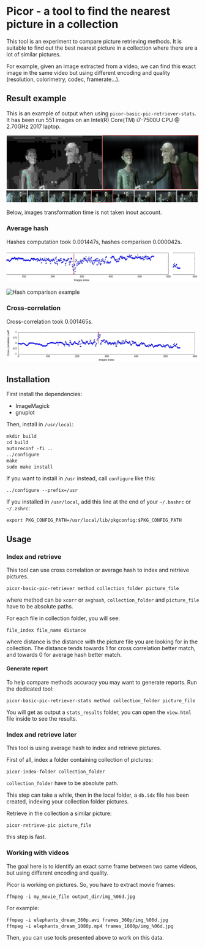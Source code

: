 # Picor - a tool to find the nearest picture in a collection

This tool is an experiment to compare picture retrieving methods.
It is suitable to find out the best nearest picture in a collection where there
are a lot of similar pictures.

For example, given an image extracted from a video, we can find this exact
image in the same video but using different encoding and quality (resolution,
colorimetry, codec, framerate...).

## Result example

This is an example of output when using `picor-basic-pic-retriever-stats`.
It has been run 551 images on an Intel(R) Core(TM) i7-7500U CPU @ 2.70GHz 2017
laptop.

![Result example](result_example.webp)

Below, images transformation time is not taken inout account.

### Average hash

Hashes computation took 0.001447s, hashes comparison 0.000042s.

![Cross-correlation example plots](result_example_avghash_plot.webp)

![Hash comparison example](results_example_avghash_compare.png)

### Cross-correlation

Cross-correlation took 0.001465s.

![Cross-correlation example plots](result_example_xcorr_plot.webp)

## Installation

First install the dependencies:

- ImageMagick
- gnuplot

Then, install in `/usr/local`:

```
mkdir build
cd build
autoreconf -fi ..
../configure
make
sudo make install
```

If you want to install in `/usr` instead, call `configure` like this:

```
../configure --prefix=/usr
```

If you installed in `/usr/local`, add this line at the end of your `~/.bashrc`
or `~/.zshrc`:

```
export PKG_CONFIG_PATH=/usr/local/lib/pkgconfig:$PKG_CONFIG_PATH
```

## Usage

### Index and retrieve

This tool can use cross correlation or average hash to index and retrieve
pictures.

```
picor-basic-pic-retriever method collection_folder picture_file
```

where method can be `xcorr` or `avghash`, `collection_folder` and
`picture_file` have to be absolute paths.

For each file in collection folder, you will see:

```
file_index file_name distance
```

where distance is the distance with the picture file you are looking for in the
collection.
The distance tends towards 1 for cross correlation better match, and towards 0
for average hash better match.

#### Generate report

To help compare methods accuracy you may want to generate reports.
Run the dedicated tool:

```
picor-basic-pic-retriever-stats method collection_folder picture_file
```

You will get as output a `stats_results` folder, you can open the `view.html`
file inside to see the results.

### Index and retrieve later

This tool is using average hash to index and retrieve pictures.

First of all, index a folder containing collection of pictures:

```
picor-index-folder collection_folder
```

`collection_folder` have to be absolute path.

This step can take a while, then in the local folder, a `db.idx` file has been
created, indexing your collection folder pictures.

Retrieve in the collection a similar picture:

```
picor-retrieve-pic picture_file
```

this step is fast.

### Working with videos

The goal here is to identify an exact same frame between two same videos, but
using different encoding and quality.

Picor is working on pictures. So, you have to extract movie frames:

```
ffmpeg -i my_movie_file output_dir/img_%06d.jpg
```

For example:
```
ffmpeg -i elephants_dream_360p.avi frames_360p/img_%06d.jpg
ffmpeg -i elephants_dream_1080p.mp4 frames_1080p/img_%06d.jpg
```

Then, you can use tools presented above to work on this data.

